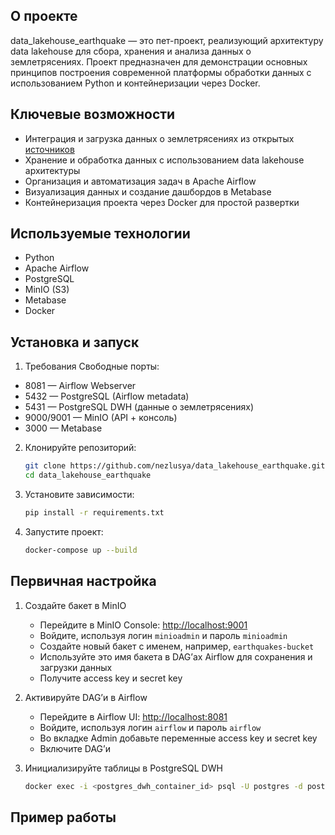 ## О проекте
data_lakehouse_earthquake — это пет-проект, реализующий архитектуру data lakehouse для сбора, хранения и анализа данных о землетрясениях. Проект предназначен для демонстрации основных принципов построения современной платформы обработки данных с использованием Python и контейнеризации через Docker.

## Ключевые возможности
- Интеграция и загрузка данных о землетрясениях из открытых [источников](https://earthquake.usgs.gov/fdsnws/event/1/#methods)
- Хранение и обработка данных с использованием data lakehouse архитектуры
- Организация и автоматизация задач в Apache Airflow
- Визуализация данных и создание дашбордов в Metabase
- Контейнеризация проекта через Docker для простой развертки

## Используемые технологии
- Python
- Apache Airflow
- PostgreSQL
- MinIO (S3)
- Metabase
- Docker

## Установка и запуск
1. Требования
Свободные порты:
- 8081 — Airflow Webserver
- 5432 — PostgreSQL (Airflow metadata)
- 5431 — PostgreSQL DWH (данные о землетрясениях)
- 9000/9001 — MinIO (API + консоль)
- 3000 — Metabase

2. Клонируйте репозиторий:
   ```bash
   git clone https://github.com/nezlusya/data_lakehouse_earthquake.git
   cd data_lakehouse_earthquake
   ```

3. Установите зависимости:
   ```bash
   pip install -r requirements.txt
   ```

4. Запустите проект:
   ```bash
   docker-compose up --build
   ```

## Первичная настройка

1. Создайте бакет в MinIO
   - Перейдите в MinIO Console: [http://localhost:9001](http://localhost:9001)  
   - Войдите, используя логин `minioadmin` и пароль `minioadmin`  
   - Создайте новый бакет с именем, например, `earthquakes-bucket`  
   - Используйте это имя бакета в DAG’ах Airflow для сохранения и загрузки данных
   - Получите access key и secret key

2. Активируйте DAG’и в Airflow
   - Перейдите в Airflow UI: [http://localhost:8081](http://localhost:8081)
   - Войдите, используя логин `airflow` и пароль `airflow`  
   - Во вкладке Admin добавьте переменные access key и secret key
   - Включите DAG’и

3. Инициализируйте таблицы в PostgreSQL DWH
   ```bash
   docker exec -i <postgres_dwh_container_id> psql -U postgres -d postgres < pg_script.sql

  ## Пример работы
  
